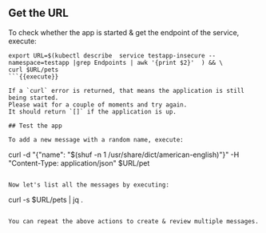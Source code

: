 

## Get the URL

To check whether the app is started & get the endpoint of the service, execute:
```
export URL=$(kubectl describe  service testapp-insecure --namespace=testapp |grep Endpoints | awk '{print $2}'  ) && \
curl $URL/pets
```{{execute}}

If a `curl` error is returned, that means the application is still being started.
Please wait for a couple of moments and try again.
It should return `[]` if the application is up.

## Test the app

To add a new message with a random name, execute:
```
curl  -d "{\"name\": \"$(shuf -n 1 /usr/share/dict/american-english)\"}" -H "Content-Type: application/json" $URL/pet
```{{execute}}

Now let's list all the messages by executing:
```
curl -s $URL/pets | jq .
```{{execute}}

You can repeat the above actions to create & review multiple messages.
